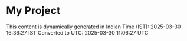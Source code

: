 # My Project

This content is dynamically generated in Indian Time (IST): 2025-03-30 16:36:27 IST
Converted to UTC: 2025-03-30 11:06:27 UTC
